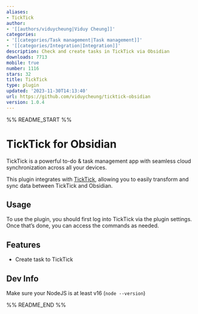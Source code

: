 ```yaml
---
aliases:
- TickTick
author:
- '[[authors/viduycheung|Viduy Cheung]]'
categories:
- '[[categories/Task management|Task management]]'
- '[[categories/Integration|Integration]]'
description: Check and create tasks in TickTick via Obsidian
downloads: 7713
mobile: true
number: 1116
stars: 32
title: TickTick
type: plugin
updated: '2023-11-30T14:13:40'
url: https://github.com/viduycheung/ticktick-obsidian
version: 1.0.4
---
```


%% README_START %%

# TickTick for Obsidian

TickTick is a powerful to-do & task management app with seamless cloud synchronization across all your devices.

This plugin integrates with [TickTick](https://ticktick.com), allowing you to easily transform and sync data between TickTick and Obsidian.

## Usage

To use the plugin, you should first log into TickTick via the plugin settings. Once that’s done, you can access the commands as needed.

## Features

-   Create task to TickTick

## Dev Info

Make sure your NodeJS is at least v16 (`node --version`)


%% README_END %%